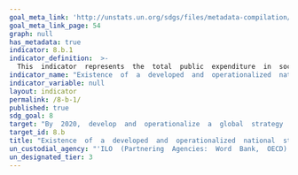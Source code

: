 ```yaml
---
goal_meta_link: 'http://unstats.un.org/sdgs/files/metadata-compilation/Metadata-Goal-8.pdf'
goal_meta_link_page: 54
graph: null
has_metadata: true
indicator: 8.b.1
indicator_definition:  >-
  This  indicator  represents  the  total  public  expenditure  in  social  protection  and  employment  programmes  expressed  as  a  percentage  of  the  national  budget  and  the  Gross  Domestic  Product  (GDP).  It  also  includes  the  collective  bargaining  coverage  rate,  which  is  calculated  as  the  percentage  of  employees  whose  pay  and  conditions  of  employment  are  determined  by  one  or  more  collective  agreements.  A  collective  bargaining  agreement  refers  to  "all  agreements  in  writing  regarding  working  conditions  and  terms  of  employment  concluded  between  an  employer,  a  group  of  employers  or  one  or  more  employers  organizations,  on  the  one  hand,  and  one  or  more  representative  workers  organizations,  on  the  other"  (ILO  Collective  Agreements  Recommendation,  1951).
indicator_name: "Existence  of  a  developed  and  operationalized  national  strategy  for  youth  employment,  as  a  distinct  strategy  or  as  part  of  a  national  employment  strategy"
indicator_variable: null
layout: indicator
permalink: /8-b-1/
published: true  
sdg_goal: 8
target: "By  2020,  develop  and  operationalize  a  global  strategy  for  youth  employment  and  implement  the  Global  Jobs  Pact  of  the  International  Labour  Organization."
target_id: 8.b
title: "Existence  of  a  developed  and  operationalized  national  strategy  for  youth  employment,  as  a  distinct  strategy  or  as  part  of  a  national  employment  strategy"
un_custodial_agency: "'ILO  (Partnering  Agencies:  Word  Bank,  OECD)'"
un_designated_tier: 3
---
```

